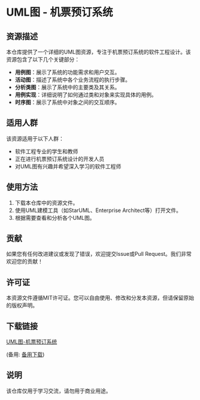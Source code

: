 # UML图 - 机票预订系统

## 资源描述

本仓库提供了一个详细的UML图资源，专注于机票预订系统的软件工程设计。该资源包含了以下几个关键部分：

- **用例图**：展示了系统的功能需求和用户交互。
- **活动图**：描述了系统中各个业务流程的执行步骤。
- **分析类图**：展示了系统中的主要类及其关系。
- **用例实现**：详细说明了如何通过类和对象来实现具体的用例。
- **时序图**：展示了系统中对象之间的交互顺序。

## 适用人群

该资源适用于以下人群：

- 软件工程专业的学生和教师
- 正在进行机票预订系统设计的开发人员
- 对UML图有兴趣并希望深入学习的软件工程师

## 使用方法

1. 下载本仓库中的资源文件。
2. 使用UML建模工具（如StarUML、Enterprise Architect等）打开文件。
3. 根据需要查看和分析各个UML图。

## 贡献

如果您有任何改进建议或发现了错误，欢迎提交Issue或Pull Request。我们非常欢迎您的贡献！

## 许可证

本资源文件遵循MIT许可证。您可以自由使用、修改和分发本资源，但请保留原始的版权声明。

## 下载链接
[UML图-机票预订系统](https://pan.quark.cn/s/de99736cf13d) 

(备用: [备用下载](https://pan.baidu.com/s/1uTnp_zW1iHhBaGfbZdDdwg?pwd=1234))

## 说明

该仓库仅用于学习交流，请勿用于商业用途。
